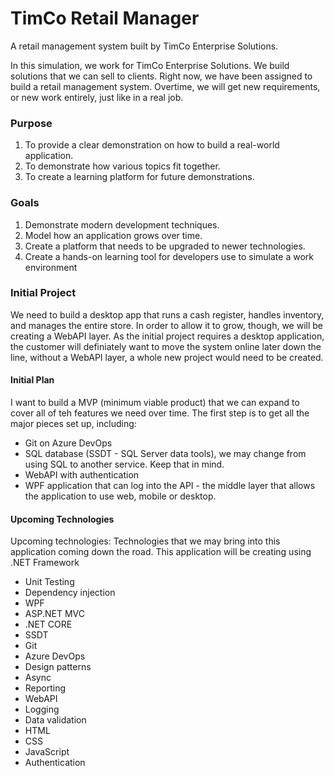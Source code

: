 # TimCo Retail Manager
A retail management system built by TimCo Enterprise Solutions.

In this simulation, we work for TimCo Enterprise Solutions. We build solutions that we can sell to clients. Right now,
we have been assigned to build a retail management system. Overtime, we will get new requirements, or new work entirely,
just like in a real job.

### Purpose

1. To provide a clear demonstration on how to build a real-world application.
2. To demonstrate how various topics fit together.
3. To create a learning platform for future demonstrations.


### Goals

1. Demonstrate modern development techniques.
2. Model how an application grows over time.
3. Create a platform that needs to be upgraded to newer technologies.
4. Create a hands-on learning tool for developers use to simulate a work environment


### Initial Project

We need to build a desktop app that runs a cash register, handles inventory, and manages the entire store. In order to allow
it to grow, though, we will be creating a WebAPI layer. As the initial project requires a desktop application, the customer will
definiately want to move the system online later down the line, without a WebAPI layer, a whole new project would need to be created.

#### Initial Plan
I want to build a MVP (minimum viable product) that we can expand to cover all of teh features we need over time. The first step
is to get all the major pieces set up, including:

* Git on Azure DevOps
* SQL database (SSDT - SQL Server data tools), we may change from using SQL to another service. Keep that in mind.
* WebAPI with authentication
* WPF application that can log into the API - the middle layer that allows the application to use web, mobile or desktop.


#### Upcoming Technologies
Upcoming technologies:
Technologies that we may bring into this application coming down the road. This application will be creating using .NET Framework
* Unit Testing
* Dependency injection
* WPF
* ASP.NET MVC
* .NET CORE
* SSDT
* Git
* Azure DevOps
* Design patterns
* Async
* Reporting
* WebAPI
* Logging
* Data validation
* HTML
* CSS
* JavaScript
* Authentication